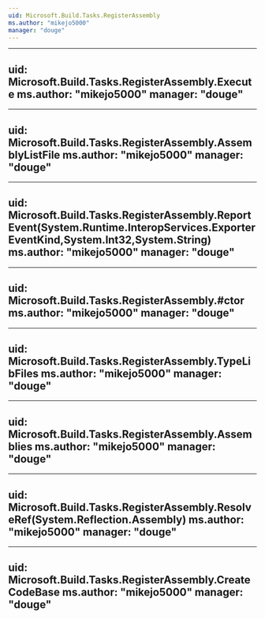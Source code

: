 ```yaml
---
uid: Microsoft.Build.Tasks.RegisterAssembly
ms.author: "mikejo5000"
manager: "douge"
---
```


---
uid: Microsoft.Build.Tasks.RegisterAssembly.Execute
ms.author: "mikejo5000"
manager: "douge"
---

---
uid: Microsoft.Build.Tasks.RegisterAssembly.AssemblyListFile
ms.author: "mikejo5000"
manager: "douge"
---

---
uid: Microsoft.Build.Tasks.RegisterAssembly.ReportEvent(System.Runtime.InteropServices.ExporterEventKind,System.Int32,System.String)
ms.author: "mikejo5000"
manager: "douge"
---

---
uid: Microsoft.Build.Tasks.RegisterAssembly.#ctor
ms.author: "mikejo5000"
manager: "douge"
---

---
uid: Microsoft.Build.Tasks.RegisterAssembly.TypeLibFiles
ms.author: "mikejo5000"
manager: "douge"
---

---
uid: Microsoft.Build.Tasks.RegisterAssembly.Assemblies
ms.author: "mikejo5000"
manager: "douge"
---

---
uid: Microsoft.Build.Tasks.RegisterAssembly.ResolveRef(System.Reflection.Assembly)
ms.author: "mikejo5000"
manager: "douge"
---

---
uid: Microsoft.Build.Tasks.RegisterAssembly.CreateCodeBase
ms.author: "mikejo5000"
manager: "douge"
---
